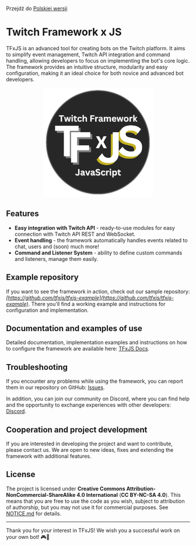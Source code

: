 Przejdź do [Polskiej wersji](https://github.com/tfxjs/tfxjs/blob/main/README_PL.md)  

# Twitch Framework x JS 

TFxJS is an advanced tool for creating bots on the Twitch platform. It aims to simplify event management, Twitch API integration and command handling, allowing developers to focus on implementing the bot's core logic. The framework provides an intuitive structure, modularity and easy configuration, making it an ideal choice for both novice and advanced bot developers.

<p align="center">
  <img src="https://github.com/tfxjs/.github/blob/main/TFxJS-logo-circle.png" alt="TFxJS Logo" width="300"/>
</p>

## Features

- **Easy integration with Twitch API** - ready-to-use modules for easy connection with Twitch API REST and WebSocket.
- **Event handling** - the framework automatically handles events related to chat, users and (soon) much more!
- **Command and Listener System** - ability to define custom commands and listeners, manage them easily.

## Example repository

If you want to see the framework in action, check out our sample repository: *[https://github.com/tfxjs/tfxjs-example](https://github.com/tfxjs/tfxjs-example)*. There you'll find a working example and instructions for configuration and implementation.

## Documentation and examples of use

Detailed documentation, implementation examples and instructions on how to configure the framework are available here: [TFxJS Docs](https://tfxjs.gitbook.io/tfxjs).

## Troubleshooting

If you encounter any problems while using the framework, you can report them in our repository on GitHub: [Issues](https://github.com/tfxjs/tfxjs/issues).

In addition, you can join our community on Discord, where you can find help and the opportunity to exchange experiences with other developers: [Discord](https://discord.gg/uzsxSY7h5e).

## Cooperation and project development

If you are interested in developing the project and want to contribute, please contact us. We are open to new ideas, fixes and extending the framework with additional features.

## License

The project is licensed under **Creative Commons Attribution-NonCommercial-ShareAlike 4.0 International** (**CC BY-NC-SA 4.0**). This means that you are free to use the code as you wish, subject to attribution of authorship, but you may not use it for commercial purposes. See [NOTICE.md](https://github.com/tfxjs/tfxjs/blob/main/NOTICE.md) for details.

---

Thank you for your interest in TFxJS! We wish you a successful work on your own bot! 🎮🤖